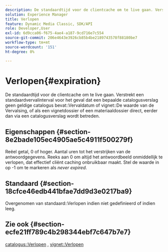 ```yaml
---
description: De standaardtijd voor de clientcache om te live gaan. Verstrekt een standaardvervalinterval voor het geval dat een bepaalde catalogusverslag geen geldige catalogusVervalwaarde of waarde van de Vervaldatum van het vignet bevat, of als een vignetdossier of materiaaldossier direct, eerder dan via een catalogusverslag wordt betreden.
solution: Experience Manager
title: Verlopen
feature: Dynamic Media Classic, SDK/API
role: Developer,User
exl-id: 6d9cca06-f675-4ae4-a187-9cd716e7c554
source-git-commit: 206e4643e3926cb85b4be2189743578f88180be7
workflow-type: tm+mt
source-wordcount: '151'
ht-degree: 0%

---
```


# Verlopen{#expiration}

De standaardtijd voor de clientcache om te live gaan. Verstrekt een standaardvervalinterval voor het geval dat een bepaalde catalogusverslag geen geldige catalogus bevat::Vervaldatum of vignet::De waarde van de Vervalsing, of als een vignetdossier of een materiaaldossier direct, eerder dan via een catalogusverslag wordt betreden.

## Eigenschappen {#section-8e2bade105ec4905ae5c4911f500279f}

Reëel getal, 0 of hoger. Aantal uren tot het verstrijken van de antwoordgegevens. Reeks aan 0 om altijd het antwoordbeeld onmiddellijk te verlopen, dat effectief cliënt caching onbruikbaar maakt. Stel de waarde in op -1 om te markeren als *never expired*.

## Standaard {#section-18cfce46edb441bfae7dd9d3e0217ba9}

Overgenomen van standaard::Verlopen indien niet gedefinieerd of indien leeg.

## Zie ook {#section-ecfe21ff789c4b298344ebf7c647b7e7}

[catalogus::Verlopen](../../../../../ir-api/material-cat/image-rendering-api-ref/c-ir-material-catalog/c-ir-material-data-reference/r-ir-expiration-dataref.md#reference-5e93943abff54c93bf85aae3b911a3ce) ,  [vignet::Verlopen](../../../../../ir-api/material-cat/image-rendering-api-ref/c-ir-material-catalog/c-ir-vignette-map-reference/r-ir-expiration-vignette.md#reference-df80829da93e4c0ab3f97a1792d9c74c)
